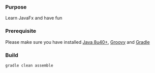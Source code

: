 ### Purpose
Learn JavaFx and have fun

### Prerequisite
Please make sure you have installed [Java 8u40+][JDK Download Site], [Groovy] and [Gradle]

### Build
    gradle clean assemble

[Groovy]: http://groovy.codehaus.org/
[Gradle]: https://gradle.org/
[JDK Download Site]: http://www.oracle.com/technetwork/java/javase/downloads/jdk8-downloads-2133151.html
